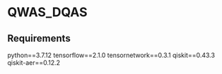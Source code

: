 # QWAS_DQAS

## Requirements

python==3.7.12
tensorflow==2.1.0
tensornetwork==0.3.1
qiskit==0.43.3
qiskit-aer==0.12.2
